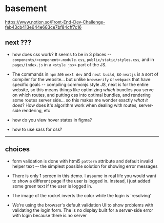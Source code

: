 # basement

https://www.notion.so/Front-End-Dev-Challenge-feb43cb413e644e683ce7bf84cff7c16


## next ???

* how does css work? It seems to be in 3 places --
`components/<component>.module.css`, `public/static/styles.css`, and in `pages/index.js` in a `<style jsx>` part of the JS.

* The commands in `npm` are `next dev` and `next build`, so `nextjs` is a sort of compiler for the website... but unlike `browserify` or `webpack` that have specific goals -- compiling commonjs style JS, next is for the entire website, so this means things like optimizing *which* bundles you serve on which routes, and putting css into optimal bundles, and rendering some routes server side... so this makes me wonder exactly *what it does*? How does it's algorithm work when dealing with routes, server-side rendering, etc

* how do you view hover states in figma?

* how to use sass for css?

---------------------------------------------------

## choices

* form validation is done with html5 `pattern` attribute and default invalid helper text -- the simplest possible solution for showing error messages

* There is only 1 screen in this demo. I assume in real life you would want to show a different page if the user is logged in. Instead, i just added some green text if the user is logged in.

* The image of the rocket inverts the color while the login is 'resolving'

* We're using the browser's default validation UI to show problems with validating the login form. The is no display built for a server-side error with login because there is no server
